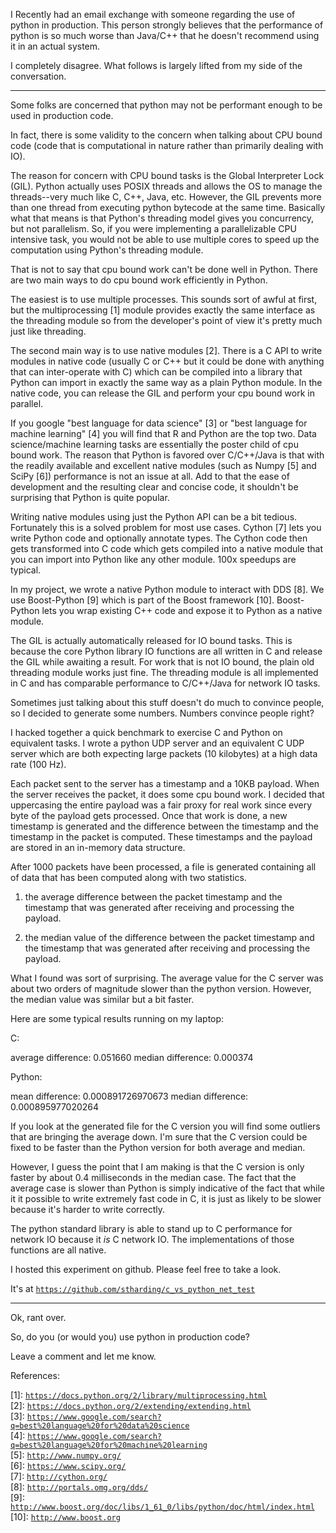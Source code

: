 I Recently had an email exchange with someone regarding the use of python in production.
This person strongly believes that the performance of python is so much worse than Java/C++
that he doesn't recommend using it in an actual system.

I completely disagree. What follows is largely lifted from my side of the conversation.

---------------------------------------------------------------------------------

Some folks are concerned that python may not be performant enough to be used in production code.

In fact, there is some validity to the concern when talking about CPU bound code (code that is computational in nature rather than primarily dealing with IO).

The reason for concern with CPU bound tasks is the Global Interpreter Lock (GIL). Python actually uses POSIX threads and allows the OS to manage the threads--very much like C, C++, Java, etc. However, the GIL prevents more than one thread from executing python bytecode at the same time. Basically what that means is that Python's threading model gives you concurrency, but not parallelism. So, if you were implementing a parallelizable CPU intensive task, you would not be able to use multiple cores to speed up the computation using Python's threading module.

That is not to say that cpu bound work can't be done well in Python. There are two main ways to do cpu bound work efficiently in Python.

The easiest is to use multiple processes. This sounds sort of awful at first, but the multiprocessing [1] module provides exactly the same interface as the threading module so from the developer's point of view it's pretty much just like threading.

The second main way is to use native modules [2]. There is a C API to write modules in native code (usually C or  C++ but it could be done with anything that can inter-operate with C) which can be compiled into a library that Python can import in exactly the same way as a plain Python module. In the native code, you can release the GIL and perform your cpu bound work in parallel.

If you google "best language for data science" [3] or "best language for machine learning" [4] you will find that R and Python are the top two. Data science/machine learning tasks are essentially the poster child of cpu bound work. The reason that Python is favored over C/C++/Java is that with the readily available and excellent native modules (such as Numpy [5] and SciPy [6]) performance is not an issue at all. Add to that the ease of development and the resulting clear and concise code, it shouldn't be surprising that Python is quite popular.

Writing native modules using just the Python API can be a bit tedious. Fortunately this is a solved problem for most use cases. Cython [7] lets you write Python code and optionally annotate types. The Cython code then gets transformed into C code which gets compiled into a native module that you can import into Python like any other module. 100x speedups are typical.

In my project, we wrote a native Python module to interact with DDS [8]. We use Boost-Python [9] which is part of the Boost framework [10]. Boost-Python lets you wrap existing C++ code and expose it to Python as a native module.

The GIL is actually automatically released for IO bound tasks. This is because the core Python library IO functions are all written in C and release the GIL while awaiting a result. For work that is not IO bound, the plain old threading module works just fine. The threading module is all implemented in C and has comparable performance to C/C++/Java for network IO tasks.

Sometimes just talking about this stuff doesn't do much to convince people, so I decided to generate some numbers. Numbers convince people right?

I hacked together a quick benchmark to exercise C and Python on equivalent tasks.
I wrote a python UDP server and an equivalent C UDP server which are both expecting
large packets (10 kilobytes) at a high data rate (100 Hz).

Each packet sent to the server has a timestamp and a 10KB payload. When the server
receives the packet, it does some cpu bound work. I decided that uppercasing the
entire payload was a fair proxy for real work since every byte of the payload gets
processed. Once that work is done, a new timestamp is generated and the difference
between the timestamp and the timestamp in the packet is computed. These
timestamps and the payload are stored in an in-memory data structure.

After 1000 packets have been processed, a file is generated containing all of data
that has been computed along with two statistics.

1) the average difference between the packet timestamp and the timestamp that was
generated after receiving and processing the payload.

2) the median value of the difference between the packet timestamp and the
timestamp that was generated after receiving and processing the payload.

What I found was sort of surprising. The average value for the C server was about
two orders of magnitude slower than the python version. However, the median value
was similar but a bit faster.

Here are some typical results running on my laptop:

C:

average difference: 0.051660
median difference: 0.000374

Python:

mean difference: 0.000891726970673
median difference: 0.000895977020264

If you look at the generated file for the C version you will find some outliers
that are bringing the average down. I'm sure that the C version could be fixed to
be faster than the Python version for both average and median.

However, I guess the point that I am making is that the C version is only faster
by about 0.4 milliseconds in the median case. The fact that the average case is
slower than Python is simply indicative of the fact that while it it possible to
write extremely fast code in C, it is just as likely to be slower because it's
harder to write correctly.

The python standard library is able to stand up to C performance for network IO
because it *is* C network IO. The implementations of those functions are all native.

I hosted this experiment on github. Please feel free to take a look.

It's at [`https://github.com/stharding/c_vs_python_net_test`](https://github.com/stharding/c_vs_python_net_test)

--------------------------------------------------------------------------------

Ok, rant over.

So, do you (or would you) use python in production code?

Leave a comment and let me know.

References:

\[1]:  [`https://docs.python.org/2/library/multiprocessing.html`](https://docs.python.org/2/library/multiprocessing.html) <br/>
\[2]:  [`https://docs.python.org/2/extending/extending.html`](https://docs.python.org/2/extending/extending.html) <br/>
\[3]:  [`https://www.google.com/search?q=best%20language%20for%20data%20science`](https://www.google.com/search?q=best%20language%20for%20data%20science) <br/>
\[4]:  [`https://www.google.com/search?q=best%20language%20for%20machine%20learning`](https://www.google.com/search?q=best%20language%20for%20machine%20learning) <br/>
\[5]:  [`http://www.numpy.org/`](http://www.numpy.org/) <br/>
\[6]:  [`https://www.scipy.org/`](https://www.scipy.org/) <br/>
\[7]:  [`http://cython.org/`](http://cython.org/) <br/>
\[8]:  [`http://portals.omg.org/dds/`](http://portals.omg.org/dds/) <br>
\[9]:  [`http://www.boost.org/doc/libs/1_61_0/libs/python/doc/html/index.html`](http://www.boost.org/doc/libs/1_61_0/libs/python/doc/html/index.html) <br/>
\[10]: [`http://www.boost.org`](http://www.boost.org) <br/>

